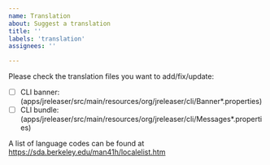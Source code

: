 ```yaml
---
name: Translation
about: Suggest a translation
title: ''
labels: 'translation'
assignees: ''

---
```


<!--
Would you like to add a new translation or fix/update an existing translation?
-->

Please check the translation files you want to add/fix/update:

 - [ ] CLI banner: (apps/jreleaser/src/main/resources/org/jreleaser/cli/Banner*.properties)
 - [ ] CLI bundle: (apps/jreleaser/src/main/resources/org/jreleaser/cli/Messages*.properties)

A list of language codes can be found at https://sda.berkeley.edu/man41h/localelist.htm